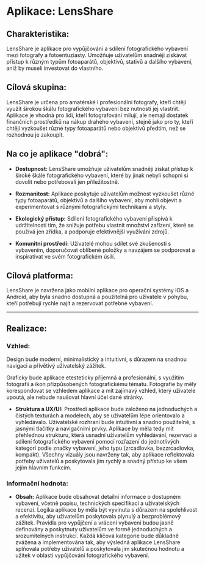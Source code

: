 # Aplikace: LensShare

## Charakteristika:

LensShare je aplikace pro vypůjčování a sdílení fotografického vybavení mezi fotografy a fotoentuziasty. Umožňuje uživatelům snadněji získávat přístup k různým typům fotoaparátů, objektivů, stativů a dalšího vybavení, aniž by museli investovat do vlastního.

## Cílová skupina:

LensShare je určena pro amatérské i profesionální fotografy, kteří chtějí využít širokou škálu fotografického vybavení bez nutnosti jej vlastnit. Aplikace je vhodná pro lidi, kteří fotografování milují, ale nemají dostatek finančních prostředků na nákup drahého vybavení, stejně jako pro ty, kteří chtějí vyzkoušet různé typy fotoaparátů nebo objektivů předtím, než se rozhodnou je zakoupit.

## Na co je aplikace "dobrá":

- **Dostupnost:** LensShare umožňuje uživatelům snadněji získat přístup k široké škále fotografického vybavení, které by jinak nebyli schopni si dovolit nebo potřebovali jen příležitostně.

- **Rozmanitost:** Aplikace poskytuje uživatelům možnost vyzkoušet různé typy fotoaparátů, objektivů a dalšího vybavení, aby mohli objevit a experimentovat s různými fotografickými technikami a styly.

- **Ekologický přístup:** Sdílení fotografického vybavení přispívá k udržitelnosti tím, že snižuje potřebu vlastnit množství zařízení, které se používá jen zřídka, a podporuje efektivnější využívání zdrojů.

- **Komunitní prostředí:** Uživatelé mohou sdílet své zkušenosti s vybavením, doporučovat oblíbené položky a navzájem se podporovat a inspirativat ve svém fotografickém úsilí.

## Cílová platforma:

LensShare je navržena jako mobilní aplikace pro operační systémy iOS a Android, aby byla snadno dostupná a použitelná pro uživatele v pohybu, kteří potřebují rychle najít a rezervovat potřebné vybavení.

---

## Realizace:

### Vzhled:

Design bude moderní, minimalistický a intuitivní, s důrazem na snadnou navigaci a přívětivý uživatelský zážitek.

Graficky bude aplikace etesteticky příjemná a profesionální, s využitím fotografií a ikon přizpůsobených fotografickému tématu. Fotografie by měly korespondovat se vzhledem aplikace a mít zajímavý vzhled, který uživatele upoutá, ale nebude naušovat hlavní účel dané stránky.

- **Struktura a UX/UI:** Prostředí aplikace bude založeno na jednoduchých a čistých texturách a modelech, aby se uživatelům lépe orientovalo a vyhledávalo. Uživatelské rozhraní bude intuitivní a snadno použitelné, s jasnými tlačítky a navigačními prvky. Aplikace by měla tedy mít přehlednou strukturu, která usnadní uživatelům vyhledávání, rezervaci a sdílení fotografického vybavení pomocí rozřazení do jednotlivých kategorí podle značky vybavení, jeho typu (zrcadlovka, bezzrcadlovka, kompakt). Všechny vizuály jsou navrženy tak, aby aplikace reflektovala potřeby uživatelů a poskytovala jim rychlý a snadný přístup ke všem jejím hlavním funkcím.

### Informační hodnota:

- **Obsah:** Aplikace bude obsahovat detailní informace o dostupném vybavení, včetně popisu, technických specifikací a uživatelských recenzí. Logika aplikace by měla být vyvinuta s důrazem na spolehlivost a efektivitu, aby uživatelům poskytovala plynulý a bezproblémový zážitek. Pravidla pro vypůjčení a vrácení vybavení budou jasně definovány a poskytnuty uživatelům ve formě jednoduchých a srozumitelných instrukcí. Každá klíčová kategorie bude důkladně zvážena a implementována tak, aby výsledná aplikace LensShare splňovala potřeby uživatelů a poskytovala jim skutečnou hodnotu a užitek v oblasti vypůjčování fotografického vybavení.